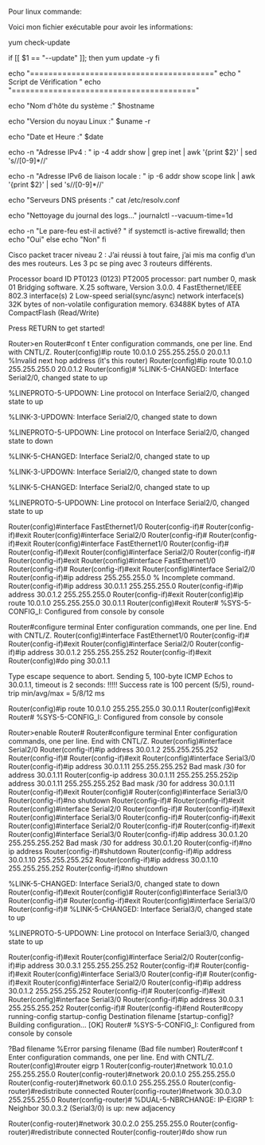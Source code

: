 
Pour linux commande:

Voici mon fichier exécutable pour avoir les informations:


yum check-update

if [[ $1 == "--update" ]]; then
    yum update -y
fi

echo "========================================"
echo "           Script de Vérification        "
echo "========================================"

echo "Nom d'hôte du système :" $hostname

echo "Version du noyau Linux :" $uname -r

echo "Date et Heure :" $date

echo -n "Adresse IPv4 : "
ip -4 addr show | grep inet | awk '{print $2}' | sed 's/\/[0-9]*//'

echo -n "Adresse IPv6 de liaison locale : "
ip -6 addr show scope link | awk '{print $2}' | sed 's/\/[0-9]*//'

echo "Serveurs DNS présents :"
cat /etc/resolv.conf

echo "Nettoyage du journal des logs..."
journalctl --vacuum-time=1d

echo -n "Le pare-feu est-il activé? "
if systemctl is-active firewalld; then
    echo "Oui"
else
    echo "Non"
fi
 


Cisco packet tracer niveau 2 :
J’ai réussi à tout faire, j’ai mis ma config d’un des mes routeurs.
Les 3 pc se ping avec 3 routeurs différents.



Processor board ID PT0123 (0123)
PT2005 processor: part number 0, mask 01
Bridging software.
X.25 software, Version 3.0.0.
4 FastEthernet/IEEE 802.3 interface(s)
2 Low-speed serial(sync/async) network interface(s)
32K bytes of non-volatile configuration memory.
63488K bytes of ATA CompactFlash (Read/Write)

Press RETURN to get started!



Router>en
Router#conf t
Enter configuration commands, one per line. End with CNTL/Z.
Router(config)#ip route 10.0.1.0 255.255.255.0 20.0.1.1
%Invalid next hop address (it's this router)
Router(config)#ip route 10.0.1.0 255.255.255.0 20.0.1.2
Router(config)#
%LINK-5-CHANGED: Interface Serial2/0, changed state to up

%LINEPROTO-5-UPDOWN: Line protocol on Interface Serial2/0, changed state to up

%LINK-3-UPDOWN: Interface Serial2/0, changed state to down

%LINEPROTO-5-UPDOWN: Line protocol on Interface Serial2/0, changed state to down

%LINK-5-CHANGED: Interface Serial2/0, changed state to up

%LINK-3-UPDOWN: Interface Serial2/0, changed state to down

%LINK-5-CHANGED: Interface Serial2/0, changed state to up

%LINEPROTO-5-UPDOWN: Line protocol on Interface Serial2/0, changed state to up

Router(config)#interface FastEthernet1/0
Router(config-if)#
Router(config-if)#exit
Router(config)#interface Serial2/0
Router(config-if)#
Router(config-if)#exit
Router(config)#interface FastEthernet1/0
Router(config-if)#
Router(config-if)#exit
Router(config)#interface Serial2/0
Router(config-if)#
Router(config-if)#exit
Router(config)#interface FastEthernet1/0
Router(config-if)#
Router(config-if)#exit
Router(config)#interface Serial2/0
Router(config-if)#ip address 255.255.255.0
% Incomplete command.
Router(config-if)#ip address 30.0.1.1 255.255.255.0
Router(config-if)#ip address 30.0.1.2 255.255.255.0
Router(config-if)#exit
Router(config)#ip route 10.0.1.0 255.255.255.0 30.0.1.1
Router(config)#exit
Router#
%SYS-5-CONFIG_I: Configured from console by console

Router#configure terminal
Enter configuration commands, one per line. End with CNTL/Z.
Router(config)#interface FastEthernet1/0
Router(config-if)#
Router(config-if)#exit
Router(config)#interface Serial2/0
Router(config-if)#ip address 30.0.1.2 255.255.255.252
Router(config-if)#exit
Router(config)#do ping 30.0.1.1

Type escape sequence to abort.
Sending 5, 100-byte ICMP Echos to 30.0.1.1, timeout is 2 seconds:
!!!!!
Success rate is 100 percent (5/5), round-trip min/avg/max = 5/8/12 ms

Router(config)#ip route 10.0.1.0 255.255.255.0 30.0.1.1
Router(config)#exit
Router#
%SYS-5-CONFIG_I: Configured from console by console













Router>enable
Router#
Router#configure terminal
Enter configuration commands, one per line. End with CNTL/Z.
Router(config)#interface Serial2/0
Router(config-if)#ip address 30.0.1.2 255.255.255.252
Router(config-if)#
Router(config-if)#exit
Router(config)#interface Serial3/0
Router(config-if)#ip address 30.0.1.11 255.255.255.252
Bad mask /30 for address 30.0.1.11
Router(config-ip address 30.0.1.11 255.255.255.252ip address 30.0.1.11 255.255.255.252
Bad mask /30 for address 30.0.1.11
Router(config-if)#exit
Router(config)#
Router(config)#interface Serial3/0
Router(config-if)#no shutdown
Router(config-if)#
Router(config-if)#exit
Router(config)#interface Serial2/0
Router(config-if)#
Router(config-if)#exit
Router(config)#interface Serial3/0
Router(config-if)#
Router(config-if)#exit
Router(config)#interface Serial2/0
Router(config-if)#
Router(config-if)#exit
Router(config)#interface Serial3/0
Router(config-if)#ip address 30.0.1.20 255.255.255.252
Bad mask /30 for address 30.0.1.20
Router(config-if)#no ip address
Router(config-if)#shutdown
Router(config-if)#ip address 30.0.1.10 255.255.255.252
Router(config-if)#ip address 30.0.1.10 255.255.255.252
Router(config-if)#no shutdown

%LINK-5-CHANGED: Interface Serial3/0, changed state to down
Router(config-if)#exit
Router(config)#
Router(config)#interface Serial3/0
Router(config-if)#
Router(config-if)#exit
Router(config)#interface Serial3/0
Router(config-if)#
%LINK-5-CHANGED: Interface Serial3/0, changed state to up

%LINEPROTO-5-UPDOWN: Line protocol on Interface Serial3/0, changed state to up

Router(config-if)#exit
Router(config)#interface Serial2/0
Router(config-if)#ip address 30.0.3.1 255.255.255.252
Router(config-if)#
Router(config-if)#exit
Router(config)#interface Serial3/0
Router(config-if)#
Router(config-if)#exit
Router(config)#interface Serial2/0
Router(config-if)#ip address 30.0.1.2 255.255.255.252
Router(config-if)#
Router(config-if)#exit
Router(config)#interface Serial3/0
Router(config-if)#ip address 30.0.3.1 255.255.255.252
Router(config-if)#
Router(config-if)#end
Router#copy running-config startup-config
Destination filename [startup-config]? 
Building configuration...
[OK]
Router#
%SYS-5-CONFIG_I: Configured from console by console

?Bad filename
%Error parsing filename (Bad file number)
Router#conf t
Enter configuration commands, one per line. End with CNTL/Z.
Router(config)#router eigrp 1
Router(config-router)#network 10.0.1.0 255.255.255.0
Router(config-router)#network 20.0.1.0 255.255.255.0
Router(config-router)#network 60.0.1.0 255.255.255.0
Router(config-router)#redistribute connected 
Router(config-router)#network 30.0.3.0 255.255.255.0
Router(config-router)#
%DUAL-5-NBRCHANGE: IP-EIGRP 1: Neighbor 30.0.3.2 (Serial3/0) is up: new adjacency

Router(config-router)#network 30.0.2.0 255.255.255.0
Router(config-router)#redistribute connected 
Router(config-router)#do show run
